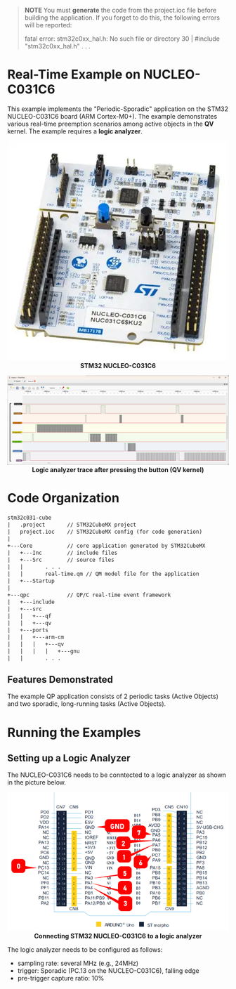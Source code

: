 > **NOTE**
You must **generate** the code from the project.ioc file before building the application. If you forget to do this, the following errors will be reported:
>
> fatal error: stm32c0xx_hal.h: No such file or directory
   30 | #include "stm32c0xx_hal.h"
   . . .

# Real-Time Example on NUCLEO-C031C6
This example implements the "Periodic-Sporadic" application on the STM32 NUCLEO-C031C6 board (ARM Cortex-M0+). The example demonstrates various real-time preemption scenarios among active objects in the **QV** kernel. The example requires a **logic analyzer**.

<p align="center">
<img src="stm32-nucleo-c031c6.webp"/><br>
<b>STM32 NUCLEO-C031C6</b>
</p>

<p align="center">
<img src="./real-time_trace.png"/><br>
<b>Logic analyzer trace after pressing the button (QV kernel)</b>
</p>

# Code Organization
```
stm32c031-cube
|   .project       // STM32CubeMX project
|   project.ioc    // STM32CubeMX config (for code generation)
|
+---Core           // core application generated by STM32CubeMX
|   +---Inc        // include files
|   +---Src        // source files
|   |       . . .
|   |       real-time.qm // QM model file for the application
|   +---Startup
|
+---qpc            // QP/C real-time event framework
|   +---include
|   +---src
|   |   +---qf
|   |   +---qv
|   +---ports
|   |   +---arm-cm
|   |   |   +---qv
|   |   |   |   +---gnu
|   |       . . .
```

## Features Demonstrated
The example QP application consists of 2 periodic tasks (Active Objects) and two sporadic, long-running tasks (Active Objects).

# Running the Examples

## Setting up a Logic Analyzer
The NUCLEO-C031C6 needs to be conntected to a logic analyzer as shown in the picture below.

<p align="center">
<img src="./stm32-nucleo-64_conn.png"/><br>
<b>Connecting STM32 NUCLEO-C031C6 to a logic analyzer</b>
</p>


The logic analyzer needs to be configured as follows:
- sampling rate: several MHz (e.g., 24MHz)
- trigger: Sporadic (PC.13 on the NUCLEO-C031C6), falling edge
- pre-trigger capture ratio: 10%
